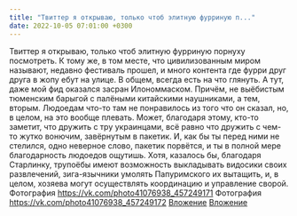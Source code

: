 ```yaml
---
title: "Твиттер я открываю, только чтоб элитную фурриную п..."
date: 2022-10-05 07:01:00 +0300
---
```


Твиттер я открываю, только чтоб элитную фурриную порнуху посмотреть. К тому же, в том месте, что цивилизованным миром называют, недавно фестиваль прошел, и много контента где фурри друг друга в жопу ебут на улице. В общем, всегда есть на что глянуть.
А тут, даже мой фид оказался засран Илономмаском. Причём, не выёбистым тюменским барыгой с палёными китайскими наушниками, а тем, вторым.
Людоедам что-то там не понравилось из того что он сказал, но, в целом, на это вообще плевать. Может, благодаря этому, кто-то заметит, что дружить с тру украинцами, всё равно что дружить с чем-то жутко вонючим, завёрнутым в пакетик. И, как бы ты перед ними не стелился, одно неверное слово, пакетик порвётся, и ты в полной мере благодарность людоедов ощутишь.
Хотя, казалось бы, благодаря Старлинку, трупоёбы имеют возможность выкладывать видосики своих развлечений, зига-язычники умолять Папуримского их вытащить, и, в целом, хозяева могут осуществлять координацию и управление сворой.
Фотография
<a class="vk-attach" href="https://vk.com/photo41076938_457249171">https://vk.com/photo41076938_457249171</a>
Фотография
<a class="vk-attach" href="https://vk.com/photo41076938_457249172">https://vk.com/photo41076938_457249172</a>
<a class="vk-attach" href="https://vk.com/photo41076938_457249171">Вложение</a>
<a class="vk-attach" href="https://vk.com/photo41076938_457249172">Вложение</a>
